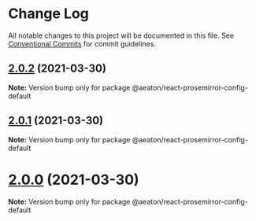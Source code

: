 # Change Log

All notable changes to this project will be documented in this file.
See [Conventional Commits](https://conventionalcommits.org) for commit guidelines.

## [2.0.2](https://github.com/hubgit/react-prosemirror/compare/@aeaton/react-prosemirror-config-default@2.0.1...@aeaton/react-prosemirror-config-default@2.0.2) (2021-03-30)

**Note:** Version bump only for package @aeaton/react-prosemirror-config-default





## [2.0.1](https://github.com/hubgit/react-prosemirror/compare/@aeaton/react-prosemirror-config-default@2.0.0...@aeaton/react-prosemirror-config-default@2.0.1) (2021-03-30)

**Note:** Version bump only for package @aeaton/react-prosemirror-config-default





# [2.0.0](https://github.com/hubgit/react-prosemirror/compare/@aeaton/react-prosemirror-config-default@0.12.0...@aeaton/react-prosemirror-config-default@2.0.0) (2021-03-30)

**Note:** Version bump only for package @aeaton/react-prosemirror-config-default
